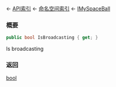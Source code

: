 ← [API索引](Api-Index) ← [命名空间索引](Namespace-Index) ← [IMySpaceBall](SpaceEngineers.Game.ModAPI.Ingame.IMySpaceBall)

### 概要

```csharp
public bool IsBroadcasting { get; }
```

Is broadcasting

### 返回

[bool](https://docs.microsoft.com/en-us/dotnet/api/System.Boolean?view=netframework-4.6)

